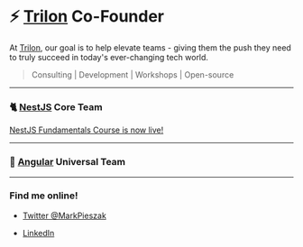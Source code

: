 # ⚡️ <a href="https://trilon.io" target="_blank">Trilon</a> Co-Founder

At <a href="https://trilon.io" target="_blank">Trilon</a>, our goal is to help elevate teams - giving them the push they need to truly succeed in today's ever-changing tech world.

> Consulting | Development | Workshops | Open-source

---

<!--
<a href="https://trilon.io" target="_blank">![](https://trilon.io/meta/og-image.png)</a>-->

### 🐈 <a href="https://nestjs.com" target="_blank">NestJS</a> Core Team

[NestJS Fundamentals Course is now live!](https://courses.nestjs.com/?gh-mp)

---

### 🔺 <a href="https://github.com/angular" target="_blank">Angular</a> Universal Team

---

### Find me online!

- <a href="https://twitter.com/MarkPieszak" target="_blank">Twitter @MarkPieszak</a>

- <a href="https://www.linkedin.com/in/mark-pieszak/" target="_blank">LinkedIn</a>


<!--
**MarkPieszak/MarkPieszak** is a ✨ _special_ ✨ repository because its `README.md` (this file) appears on your GitHub profile.

Here are some ideas to get you started:

- 🔭 I’m currently working on ...
- 🌱 I’m currently learning ...
- 👯 I’m looking to collaborate on ...
- 🤔 I’m looking for help with ...
- 💬 Ask me about ...
- 📫 How to reach me: ...
- 😄 Pronouns: ...
- ⚡ Fun fact: ...
-->
